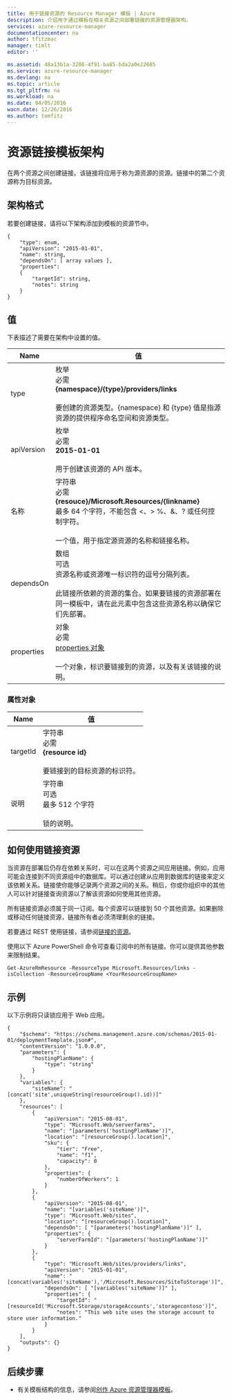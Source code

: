 ```yaml
---
title: 用于链接资源的 Resource Manager 模板 | Azure
description: 介绍用于通过模板在相关资源之间部署链接的资源管理器架构。
services: azure-resource-manager
documentationcenter: na
author: tfitzmac
manager: timlt
editor: ''

ms.assetid: 48a13b1a-3208-4f91-ba85-bda2a0e22605
ms.service: azure-resource-manager
ms.devlang: na
ms.topic: article
ms.tgt_pltfrm: na
ms.workload: na
ms.date: 04/05/2016
wacn.date: 12/26/2016
ms.author: tomfitz
---
```


# 资源链接模板架构
在两个资源之间创建链接。该链接将应用于称为源资源的资源。链接中的第二个资源称为目标资源。

## 架构格式
若要创建链接，请将以下架构添加到模板的资源节中。

```
{
    "type": enum,
    "apiVersion": "2015-01-01",
    "name": string,
    "dependsOn": [ array values ],
    "properties":
    {
        "targetId": string,
        "notes": string
    }
}
```

## 值
下表描述了需要在架构中设置的值。

| Name | 值 |
| --- | --- |
| type |枚举<br />必需<br />**{namespace}/{type}/providers/links**<br /><br />要创建的资源类型。{namespace} 和 {type} 值是指源资源的提供程序命名空间和资源类型。 |
| apiVersion |枚举<br />必需<br />**2015-01-01**<br /><br />用于创建该资源的 API 版本。 |
| 名称 |字符串<br />必需<br />**{resouce}/Microsoft.Resources/{linkname}**<br /> 最多 64 个字符，不能包含 <、> %、&、? 或任何控制字符。<br /><br />一个值，用于指定源资源的名称和链接名称。 |
| dependsOn |数组<br />可选<br />资源名称或资源唯一标识符的逗号分隔列表。<br /><br />此链接所依赖的资源的集合。如果要链接的资源部署在同一模板中，请在此元素中包含这些资源名称以确保它们先部署。 |
| properties |对象<br />必需<br />[properties 对象](#properties)<br /><br />一个对象，标识要链接到的资源，以及有关该链接的说明。 |

### <a id="properties"></a> 属性对象
| Name | 值 |
| --- | --- |
| targetId |字符串<br />必需<br />**{resource id}**<br /><br />要链接到的目标资源的标识符。 |
| 说明 |字符串<br />可选<br />最多 512 个字符<br /><br />锁的说明。 |

## 如何使用链接资源
当资源在部署后仍存在依赖关系时，可以在这两个资源之间应用链接。例如，应用可能会连接到不同资源组中的数据库。可以通过创建从应用到数据库的链接来定义该依赖关系。链接使你能够记录两个资源之间的关系。稍后，你或你组织中的其他人可以针对链接查询资源以了解该资源如何使用其他资源。

所有链接资源必须属于同一订阅。每个资源可以链接到 50 个其他资源。如果删除或移动任何链接资源，链接所有者必须清理剩余的链接。

若要通过 REST 使用链接，请参阅[链接的资源](https://msdn.microsoft.com/zh-cn/library/azure/mt238499.aspx)。

使用以下 Azure PowerShell 命令可查看订阅中的所有链接。你可以提供其他参数来限制结果。

```
Get-AzureRmResource -ResourceType Microsoft.Resources/links -isCollection -ResourceGroupName <YourResourceGroupName>
```

## 示例
以下示例将只读锁应用于 Web 应用。

```
{
    "$schema": "https://schema.management.azure.com/schemas/2015-01-01/deploymentTemplate.json#",
    "contentVersion": "1.0.0.0",
    "parameters": {
        "hostingPlanName": {
            "type": "string"
        }
    },
    "variables": {
        "siteName": "[concat('site',uniqueString(resourceGroup().id))]"
    },
    "resources": [
        {
            "apiVersion": "2015-08-01",
            "type": "Microsoft.Web/serverfarms",
            "name": "[parameters('hostingPlanName')]",
            "location": "[resourceGroup().location]",
            "sku": {
                "tier": "Free",
                "name": "f1",
                "capacity": 0
            },
            "properties": {
                "numberOfWorkers": 1
            }
        },
        {
            "apiVersion": "2015-08-01",
            "name": "[variables('siteName')]",
            "type": "Microsoft.Web/sites",
            "location": "[resourceGroup().location]",
            "dependsOn": [ "[parameters('hostingPlanName')]" ],
            "properties": {
                "serverFarmId": "[parameters('hostingPlanName')]"
            }
        },
        {
            "type": "Microsoft.Web/sites/providers/links",
            "apiVersion": "2015-01-01",
            "name": "[concat(variables('siteName'),'/Microsoft.Resources/SiteToStorage')]",
            "dependsOn": [ "[variables('siteName')]" ],
            "properties": {
                "targetId": "[resourceId('Microsoft.Storage/storageAccounts','storagecontoso')]",
                "notes": "This web site uses the storage account to store user information."
            }
        }
    ],
    "outputs": {}
}
```

## 后续步骤
* 有关模板结构的信息，请参阅[创作 Azure 资源管理器模板](./resource-group-authoring-templates.md)。

<!---HONumber=Mooncake_1219_2016-->